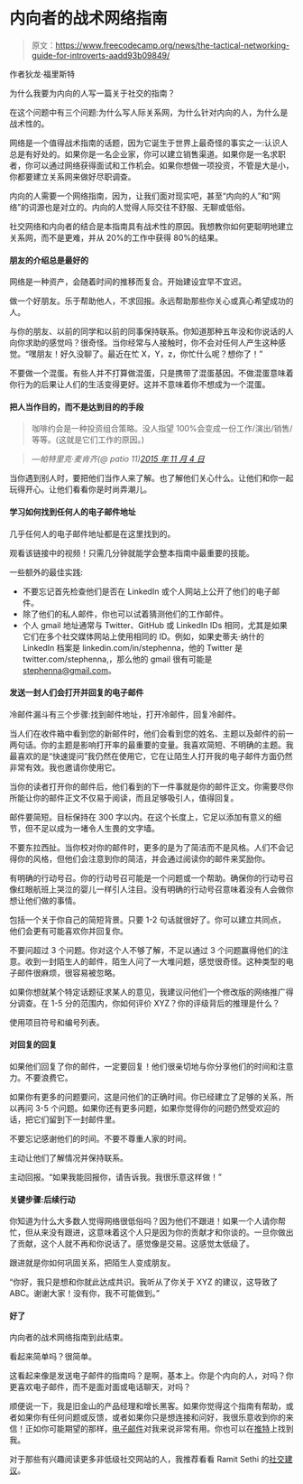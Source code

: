 # 内向者的战术网络指南

> 原文：<https://www.freecodecamp.org/news/the-tactical-networking-guide-for-introverts-aadd93b09849/>

作者狄龙·福里斯特

为什么我要为内向的人写一篇关于社交的指南？

在这个问题中有三个问题:为什么写人际关系网，为什么针对内向的人，为什么是战术性的。

网络是一个值得战术指南的话题，因为它诞生于世界上最奇怪的事实之一:认识人总是有好处的。如果你是一名企业家，你可以建立销售渠道。如果你是一名求职者，你可以通过网络获得面试和工作机会。如果你想做一项投资，不管是大是小，你都要建立关系网来做好尽职调查。

内向的人需要一个网络指南，因为，让我们面对现实吧，甚至“内向的人”和“网络”的词源也是对立的。内向的人觉得人际交往不舒服、无聊或低俗。

社交网络和内向者的结合是本指南具有战术性的原因。我想教你如何更聪明地建立关系网，而不是更难，并从 20%的工作中获得 80%的结果。

#### 朋友的介绍总是最好的

网络是一种资产，会随着时间的推移而复合。开始建设宜早不宜迟。

做一个好朋友。乐于帮助他人，不求回报。永远帮助那些你关心或真心希望成功的人。

与你的朋友、以前的同学和以前的同事保持联系。你知道那种五年没和你说话的人向你求助的感觉吗？很奇怪。当你经常与人接触时，你不会对任何人产生这种感觉。“嘿朋友！好久没聊了。最近在忙 X，Y，z，你忙什么呢？想你了！”

不要做一个混蛋。有些人并不打算做混蛋，只是携带了混蛋基因。不做混蛋意味着你行为的后果让人们的生活变得更好。这并不意味着你不想成为一个混蛋。

#### 把人当作目的，而不是达到目的的手段

> 咖啡约会是一种投资组合策略。没人指望 100%会变成一份工作/演出/销售/等等。(这就是它们工作的原因。)

> *—帕特里克·麦肯齐(@ patio 11)[2015 年 11 月 4 日](https://twitter.com/patio11/status/661999838117031937)*

当你遇到别人时，要把他们当作人来了解。也了解他们关心什么。让他们和你一起玩得开心。让他们看看你是时尚弄潮儿。

#### 学习如何找到任何人的电子邮件地址

几乎任何人的电子邮件地址都是在这里找到的。

观看该链接中的视频！只需几分钟就能学会整本指南中最重要的技能。

一些额外的最佳实践:

*   不要忘记首先检查他们是否在 LinkedIn 或个人网站上公开了他们的电子邮件。
*   除了他们的私人邮件，你也可以试着猜测他们的工作邮件。
*   个人 gmail 地址通常与 Twitter、GitHub 或 LinkedIn IDs 相同，尤其是如果它们在多个社交媒体网站上使用相同的 ID。例如，如果史蒂夫·纳什的 LinkedIn 档案是 linkedin.com/in/stephenna，他的 Twitter 是 twitter.com/stephenna,，那么他的 gmail 很有可能是 stephenna@gmail.com。

#### 发送一封人们会打开并回复的电子邮件

冷邮件漏斗有三个步骤:找到邮件地址，打开冷邮件，回复冷邮件。

当人们在收件箱中看到您的新邮件时，他们会看到您的姓名、主题以及邮件的前一两句话。你的主题是影响打开率的最重要的变量。我喜欢简短、不明确的主题。我最喜欢的是“快速提问”我仍然在使用它，它在让陌生人打开我的电子邮件方面仍然非常有效。我也邀请你使用它。

当你的读者打开你的邮件后，他们看到的下一件事就是你的邮件正文。你需要尽你所能让你的邮件正文不仅易于阅读，而且足够吸引人，值得回复。

邮件要简短。目标保持在 300 字以内。在这个长度上，它足以添加有意义的细节，但不足以成为一堵令人生畏的文字墙。

不要东拉西扯。当你校对你的邮件时，更多的是为了简洁而不是风格。人们不会记得你的风格，但他们会注意到你的简洁，并会通过阅读你的邮件来奖励你。

有明确的行动号召。你的行动号召可能是一个问题或一个帮助。确保你的行动号召像红眼航班上哭泣的婴儿一样引人注目。没有明确的行动号召意味着没有人会做你想让他们做的事情。

包括一个关于你自己的简短背景。只要 1-2 句话就很好了。你可以建立共同点，他们会更有可能喜欢你并回复你。

不要问超过 3 个问题。你对这个人不够了解，不足以通过 3 个问题赢得他们的注意。收到一封陌生人的邮件，陌生人问了一大堆问题，感觉很奇怪。这种类型的电子邮件很麻烦，很容易被忽略。

如果你想就某个特定话题征求某人的意见，我建议问他们一个修改版的网络推广得分调查。在 1-5 分的范围内，你如何评价 XYZ？你的评级背后的推理是什么？

使用项目符号和编号列表。

#### 对回复的回复

如果他们回复了你的邮件，一定要回复！他们很亲切地与你分享他们的时间和注意力。不要浪费它。

如果你有更多的问题要问，这是问他们的正确时间。你已经建立了足够的关系，所以再问 3-5 个问题。如果你还有更多问题，如果你觉得你的问题仍然受欢迎的话，把它们留到下一封邮件里。

不要忘记感谢他们的时间。不要不尊重人家的时间。

主动让他们了解情况并保持联系。

主动回报。“如果我能回报你，请告诉我。我很乐意这样做！”

#### 关键步骤:后续行动

你知道为什么大多数人觉得网络很低俗吗？因为他们不跟进！如果一个人请你帮忙，但从来没有跟进，这意味着这个人只是因为你的贡献才和你谈的。一旦你做出了贡献，这个人就不再和你说话了。感觉像是交易。这感觉太低级了。

跟进就是你如何巩固关系，把陌生人变成朋友。

“你好，我只是想和你就此达成共识。我听从了你关于 XYZ 的建议，这导致了 ABC。谢谢大家！没有你，我不可能做到。”

#### 好了

内向者的战术网络指南到此结束。

看起来简单吗？很简单。

这看起来像是发送电子邮件的指南吗？是啊，基本上。你是个内向的人，对吗？你更喜欢电子邮件，而不是面对面或电话聊天，对吗？

顺便说一下，我是旧金山的产品经理和增长黑客。如果你觉得这个指南有帮助，或者如果你有任何问题或反馈，或者如果你只是想连接和问好，我很乐意收到你的来信！正如你可能期望的那样，[电子邮件](mailto:dillonforrest@gmail.com)对我来说非常有用。你也可以在[推特](https://twitter.com/dillonforrest)上找到我。

对于那些有兴趣阅读更多非低级社交网站的人，我推荐看看 Ramit Sethi 的[社交建议](http://www.iwillteachyoutoberich.com/blog/ramits-definitive-guide-to-building-your-network-with-scripts/)。